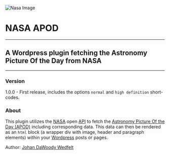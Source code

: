 ![Nasa Image](https://www.nasa.gov/sites/default/files/images/nasaLogo-570x450.png)
# NASA APOD
***
## A Wordpress plugin fetching the Astronomy Picture Of the Day from NASA
***
### Version

1.0.0 - First release, includes the options ```normal``` and ```high definition``` short-codes. 

### About
This plugin utilizes the [NASA](https://www.nasa.gov/) open [API](https://sv.wikipedia.org/wiki/Application_Programming_Interface) to fetch the [Astronomy Picture Of the Day (APOD)](https://apod.nasa.gov/apod/astropix.html) including corresponding data.
This data can then be rendered as an ```html``` block (a wrapper div with image, header and paragraph elements) within your [Wordpress](https://wordpress.org/)
posts or pages.

Author: [Johan DaWoody Wedfelt](https://github.com/DaWoody)